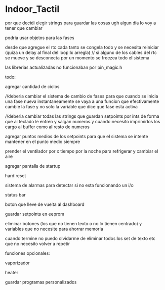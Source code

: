 # Indoor_Tactil
por que decidi elegir strings para guardar las cosas ugh algun dia lo voy a tener que cambiar

podria usar objetos para las fases

desde que agregue el rtc cada tanto se congela todo y se necesita reiniciar (quiza un delay al final del loop lo arregla) // si alguno de los cables del rtc se mueve y se desconecta por un momento se freezea todo el sistema

las librerias actualizadas no funcionaban por pin_magic.h

todo:

agregar cantidad de ciclos

//deberia cambiar el sistema de cambio de fases para que cuando se inicia una fase nueva instantaneamente se vaya a una funcion que efectivamente cambie la fase y no solo la variable que dice que fase esta activa

//deberia cambiar todas las strings que guardan setpoints por ints de forma que al teclado le entren y salgan numeros y cuando necesito imprimirlos los cargo al buffer como al resto de numeros

agregar puntos medios de los setpoints para que el sistema se intente mantener en el punto medio siempre

prender el ventilador por x tiempo por la noche para refrigerar y cambiar el aire

agregar pantalla de startup

hard reset

sistema de alarmas para detectar si no esta funcionando un i/o

status bar

boton que lleve de vuelta al dashboard

guardar setpoints en eeprom

eliminar botones (los que no tienen texto o no lo tienen centrado) y variables que no necesite para ahorrar memoria

cuando termine no puedo olvidarme de eliminar todos los set de texto etc que no necesito volver a repetir

funciones opcionales:

vaporizador

heater

guardar programas personalizados